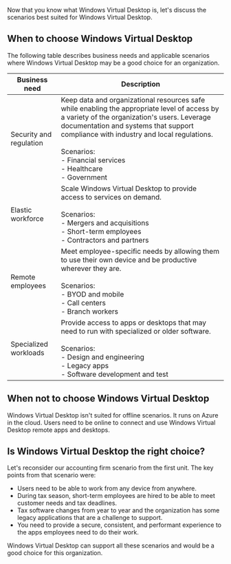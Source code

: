
Now that you know what Windows Virtual Desktop is, let's discuss the scenarios best suited for Windows Virtual Desktop.

## When to choose Windows Virtual Desktop

The following table describes business needs and applicable scenarios where Windows Virtual Desktop may be a good choice for an organization.

|Business need  |Description|
|---------|---------|
|Security and regulation     |Keep data and organizational resources safe while enabling the appropriate level of access by a variety of the organization's users. Leverage documentation and systems that support compliance with industry and local regulations.<br> <br>Scenarios: <br>- Financial services <br>- Healthcare<br>- Government  ||
|Elastic workforce   | Scale Windows Virtual Desktop to provide access to services on demand. <br><br>Scenarios: <br>- Mergers and acquisitions<br>- Short-term employees<br>- Contractors and partners     |
|Remote employees   |Meet employee-specific needs by allowing them to use their own device and be productive wherever they are. <br><br>Scenarios: <br>- BYOD and mobile<br>- Call centers <br>- Branch workers | 
|Specialized workloads |Provide access to  apps or desktops that may need to run with specialized or older software. <br><br>Scenarios: <br> - Design and engineering<br>- Legacy apps<br>- Software development and test   |   

## When not to choose Windows Virtual Desktop

Windows Virtual Desktop isn't suited for offline scenarios. It runs on Azure in the cloud. Users need to be online to connect and use Windows Virtual Desktop remote apps and desktops.

## Is Windows Virtual Desktop the right choice?

Let's reconsider our accounting firm scenario from the first unit. The key points from that scenario were:

- Users need to be able to work from any device from anywhere.
- During tax season, short-term employees are hired to be able to meet customer needs and tax deadlines.
- Tax software changes from year to year and the organization has some legacy applications that are a challenge to support.
- You need to provide a secure, consistent, and performant experience to the apps employees need to do their work.

Windows Virtual Desktop can support all these scenarios and would be a good choice for this organization.

